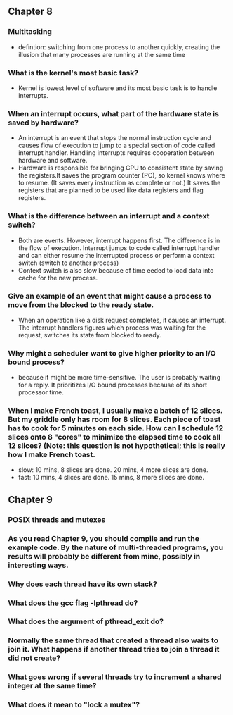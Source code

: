 ## Chapter 8

### Multitasking 
 * defintion: switching from one process to another quickly, creating the illusion that many processes are running at the same time
### What is the kernel's most basic task?
 * Kernel is lowest level of software and its most basic task is to handle interrupts.
### When an interrupt occurs, what part of the hardware state is saved by hardware?
 * An interrupt is an event that stops the normal instruction cycle and causes flow of execution to jump to a special section of code called interrupt handler. Handling interrupts requires cooperation between hardware and software. 
 * Hardware is responsible for bringing CPU to consistent state by saving the registers.It saves the program counter (PC),  so kernel knows where to resume. (It saves every instruction as complete or not.) It saves the registers that are planned to be used like data registers and flag registers. 
### What is the difference between an interrupt and a context switch?
 * Both are events. However, interrupt happens first. The difference is in the flow of execution. Interrupt jumps to code called interrupt handler and can either resume the interrupted process or perform a context switch (switch to another process)
 * Context switch is also slow because of time eeded to load data into cache for the new process.
### Give an example of an event that might cause a process to move from the blocked to the ready state.
 * When an operation like a disk request completes, it causes an interrupt. The interrupt handlers figures which process was waiting for the request, switches its state from blocked to ready.
### Why might a scheduler want to give higher priority to an I/O bound process?
 * because it might be more time-sensitive. The user is probably waiting for a reply. It prioritizes I/O bound processes because of its short processor time.
### When I make French toast, I usually make a batch of 12 slices. But my griddle only has room for 8 slices. Each piece of toast has to cook for 5 minutes on each side. How can I schedule 12 slices onto 8 "cores" to minimize the elapsed time to cook all 12 slices? (Note: this question is not hypothetical; this is really how I make French toast.
 * slow: 10 mins, 8 slices are done. 20 mins, 4 more slices are done.
 * fast: 10 mins, 4 slices are done. 15 mins, 8 more slices are done.  
## Chapter 9

### POSIX threads and mutexes

### As you read Chapter 9, you should compile and run the example code. By the nature of multi-threaded programs, you results will probably be different from mine, possibly in interesting ways.

### Why does each thread have its own stack?

### What does the gcc flag -lpthread do?

### What does the argument of pthread_exit do?

### Normally the same thread that created a thread also waits to join it. What happens if another thread tries to join a thread it did not create?

### What goes wrong if several threads try to increment a shared integer at the same time?

### What does it mean to "lock a mutex"?
